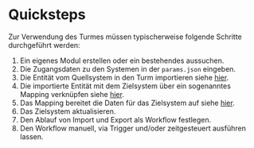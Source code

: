 # Quicksteps

Zur Verwendung des Turmes müssen typischerweise folgende Schritte durchgeführt werden:

1. Ein eigenes Modul erstellen oder ein bestehendes aussuchen.
2. Die Zugangsdaten zu den Systemen in der `params.json` eingeben.
3. Die Entität vom Quellsystem in den Turm importieren siehe [hier](conzept.md#beispielmodul-espocrm).
4. Die importierte Entität mit dem Zielsystem über ein sogenanntes Mapping verknüpfen siehe [hier](createmapping.md).
5. Das Mapping bereitet die Daten für das Zielsystem auf siehe [hier](mapping.md).
6. Das Zielsystem aktualisieren.
7. Den Ablauf von Import und Export als Workflow festlegen.
8. Den Workflow manuell, via Trigger und/oder zeitgesteuert ausführen lassen.
